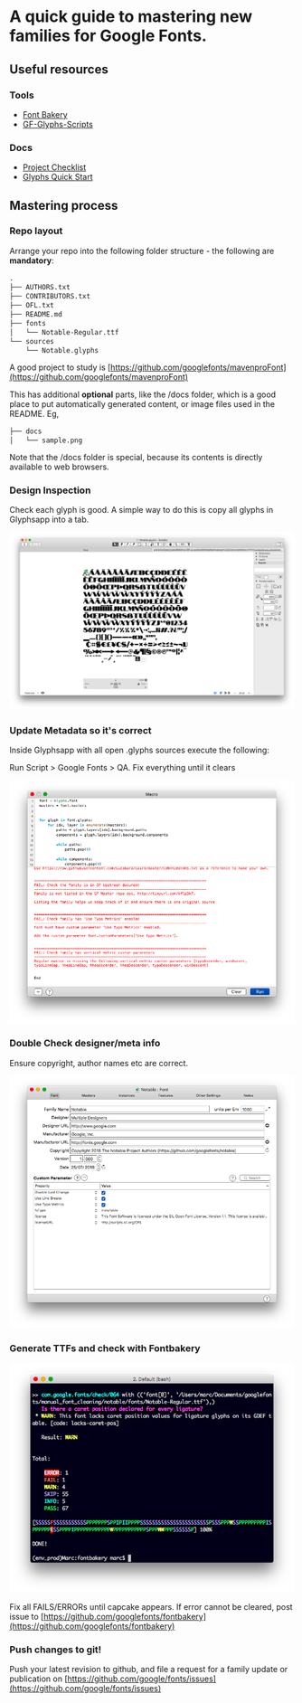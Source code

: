 # A quick guide to mastering new families for Google Fonts.

## Useful resources

### Tools

- [Font Bakery](http://github.com/googlefonts/fontbakery)
- [GF-Glyphs-Scripts](https://github.com/googlefonts/gf-glyphs-scripts)

### Docs

- [Project Checklist](https://github.com/googlefonts/gf-docs/blob/master/ProjectChecklist.md)
- [Glyphs Quick Start](https://github.com/googlefonts/gf-docs/blob/master/QuickStartGlyphs.md)

## Mastering process

### Repo layout

Arrange your repo into the following folder structure - the following are **mandatory**:

```
.
├── AUTHORS.txt
├── CONTRIBUTORS.txt
├── OFL.txt
├── README.md
├── fonts
│   └── Notable-Regular.ttf
└── sources
    └── Notable.glyphs
```

A good project to study is [https://github.com/googlefonts/mavenproFont](https://github.com/googlefonts/mavenproFont)

This has additional **optional** parts, like the /docs folder, which is a good place to put automatically generated content, or image files used in the README. Eg,

```
├── docs
│   └── sample.png
```

Note that the /docs folder is special, because its contents is directly available to web browsers.

### Design Inspection

Check each glyph is good. A simple way to do this is copy all glyphs in Glyphsapp into a tab.

![All glyphs of a font open in a tab of Glyphs app](assets/MasteringNewFamiliesForGF/Mastering0.png 'All glyphs of a font open in a tab of Glyphs app')

### Update Metadata so it's correct

Inside Glyphsapp with all open .glyphs sources execute the following:

Run Script > Google Fonts > QA. Fix everything until it clears

![Google Fonts QA Script](assets/MasteringNewFamiliesForGF/Mastering1.png 'Google Fonts QA Script')

### Double Check designer/meta info

Ensure copyright, author names etc are correct.

![Glyphs app font info window](assets/MasteringNewFamiliesForGF/Mastering2.png 'Glyphs app font info window')

### Generate TTFs and check with Fontbakery

![Checking TTF font files with FontBakery in the command line](assets/MasteringNewFamiliesForGF/Mastering3.png 'Checking TTF font files with FontBakery in the command line')

Fix all FAILS/ERRORs until capcake appears. If error cannot be cleared, post issue to [https://github.com/googlefonts/fontbakery](https://github.com/googlefonts/fontbakery)

### Push changes to git!

Push your latest revision to github, and file a request for a family update or publication on [https://github.com/google/fonts/issues](https://github.com/google/fonts/issues)
